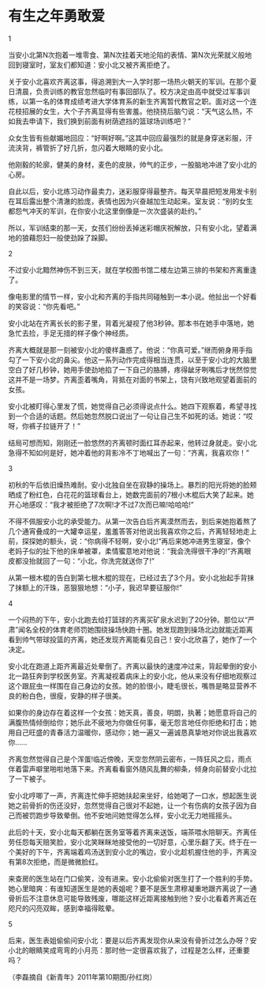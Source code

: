 # 有生之年勇敢爱

1 

当安小北第N次抱着一堆零食、第N次挂着天地沦陷的表情、第N次光荣就义般地回到寝室时，室友们都知道：安小北又被齐离拒绝了。 

关于安小北喜欢齐离这事，得追溯到大一入学时那一场热火朝天的军训。在那个夏日清晨，负责训练的教官忽然临时有事回部队了。校方决定由高中就受过军事训练，以第一名的体育成绩考进大学体育系的新生齐离暂代教官之职。面对这一个连花枝招展的女生，大个子齐离显得有些害羞。他挠挠后脑勺说：“天气这么热，不如我去申请下，我们换到前面有树荫遮挡的篮球场训练吧？” 

众女生皆有些献媚地回应：“好啊好啊。”这其中回应最强烈的就是身穿迷彩服，汗流浃背，裤管折了好几折，忽闪着大眼睛的安小北。 

他刚毅的轮廓，健美的身材，麦色的皮肤，帅气的正步，一股脑地冲进了安小北的心房。 

自此以后，安小北练习动作最卖力，迷彩服穿得最整齐。每天早晨把短发用发卡别在耳后露出整个清澈的脸庞，表情也因为兴奋越加生动起来。室友说：“别的女生都怨气冲天的军训，在你安小北这里倒像是一次次盛装的赴约。” 

所以，军训结束的那一天，女孩们纷纷丢掉迷彩帽庆祝解放，只有安小北，望着满地的狼藉怨妇一般使劲跺了跺脚。 

2 

不过安小北黯然神伤不到三天，就在学校图书馆二楼左边第三排的书架和齐离重逢了。 

像电影里的情节一样，安小北和齐离的手指共同碰触到一本小说。他扯出一个好看的笑容说：“你先看吧。” 

安小北站在齐离长长的影子里，背着光凝视了他3秒钟。那本书在她手中落地，她急忙去捡，手足无措的样子像个神经质。 

齐离大概就是那一刻被安小北的傻样蛊惑了。他说：“你真可爱。”继而俯身用手指勾了一下安小北的鼻尖。他这一系列动作完成得相当连贯，以至于安小北的大脑里空白了好几秒钟，她用手使劲地掐了一下自己的胳膊，疼得龇牙咧嘴后才恍然惊觉这并不是一场梦。齐离歪着嘴角，背抵在对面的书架上，饶有兴致地观望着面前的女孩。 

安小北被盯得心里发了慌，她觉得自己必须得说点什么。她四下观察着，希望寻找到一个合适的话题。然后她忽然脱口说出了一句让自己生不如死的话。她说：“哎呀，你裤子拉链开了！” 

结局可想而知，刚刚还一脸悠然的齐离顿时面红耳赤起来，他转过身就走。安小北急得不知如何是好，她冲着他的背影冷不丁地喊出了一句：“齐离，我喜欢你！” 

3 

初秋的午后依旧燥热难耐。安小北独自坐在寂静的操场上。暴烈的阳光将她的脸颊晒成了粉红色，白花花的篮球看台上，她数完面前的7根小木棍后大笑了起来。她开心地感叹：“我才被拒绝了7次啊!才不过7次而已嘛!哈哈哈!” 

不得不佩服安小北的承受能力。从第一次告白后齐离漠然而去，到后来她抱着熬了几个通宵叠成的一大罐幸运星，羞羞答答对他说出我喜欢你之后，齐离轻轻地走上前，探探她的额头，说：“你病得不轻啊，安小北!”再后来她冲进男生寝室，像个老妈子似的扯下他的床单被罩，柔情蜜意地对他说：“我会洗得很干净的!”齐离眼皮都没抬就回了一句：“小北，你洗完就送你了!” 

从第一根木棍的告白到第七根木棍的现在，已经过去了3个月。安小北抬起手背抹了抹额上的汗珠，恶狠狠地想：“小子，我迟早要征服你!” 

4 

一个闷热的下午，安小北跑去给打篮球的齐离买矿泉水迟到了20分钟。那位以“严肃”闻名全校的体育老师罚她围绕操场快跑十圈。她发现跑到操场北边就能近距离看到帅气带球投篮的齐离，她还发现齐离能看见自己！安小北欣喜了，她作了一个决定。 

安小北在跑道上距齐离最近处晕倒了。齐离以最快的速度冲过来，背起晕倒的安小北一路狂奔到学校医务室。齐离凝视着病床上的安小北，他从来没有仔细地观察过这个跟屁虫一样围在自己身边的女孩。她的脸很小，睫毛很长，嘴唇是略显营养不良的粉白色，很瘦，安静的样子很美。 

如果你的身边存在着这样一个女孩：她天真，善良，明朗，执著；她愿意将自己的满腹热情倾倒给你；她乐此不疲地为你做任何事，毫无怨言地任你拒绝和打击；她用自己旺盛的青春活力温暖你，感动你；她一遍又一遍诚恳真挚地对你说出我喜欢你…… 

齐离忽然觉得自己是个浑蛋!临近傍晚，天空忽然阴云密布，一阵狂风之后，雨点伴着雷声噼里啪啦地落下来。齐离看看窗外随风乱舞的柳条，倾身向前替安小北拉了一下被子。 

安小北哼唧了一声，齐离连忙伸手把她扶起来坐好，给她喝了一口水，想起医生说她之前骨折的伤还没好，忽然觉得自己很对不起她，让一个有伤病的女孩子因为自己而被罚跑步导致晕倒。他不安地问她觉得怎么样，安小北无力地摇摇头。 

此后的十天，安小北每天都躺在医务室等着齐离来送饭，端茶喂水陪聊天。齐离任劳任怨每天赔笑脸，安小北笑眯眯地接受他的一切好意，心里乐翻了天。终于在一个美好的下午，齐离端着鸡汤送到安小北的嘴边，安小北趁机握住他的手，齐离没有第8次拒绝，而是微微脸红。 

来查房的医生站在门口偷笑，没有进来。安小北偷偷对医生打了一个胜利的手势。她心里暗爽：有谁知道医生是她的表姐呢？要不是医生肃穆凝重地跟齐离说了一通骨折后不注意休息可能导致残废，哪能这样近距离接触到他？安小北看着齐离近在咫尺的闪亮双眸，感到幸福得眩晕。 

5 

后来，医生表姐偷偷问安小北：要是以后齐离发现你从来没有骨折过怎么办呀？安小北的眼睛笑成弯弯的小月亮：那时他一定很喜欢我了，过程是怎么样，还重要吗？ 

（李磊摘自《新青年》2011年第10期图/孙红岗）